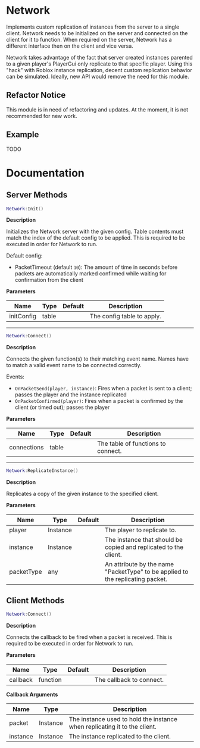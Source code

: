 # Network
Implements custom replication of instances from the server to a single client. Network needs to be initialized on the server and connected on the client for it to function. When required on the server, Network has a different interface then on the client and vice versa.

Network takes advantage of the fact that server created instances parented to a given player's PlayerGui only replicate to that specific player. Using this "hack" with Roblox instance replication, decent custom replication behavior can be simulated. Ideally, new API would remove the need for this module.

## Refactor Notice

This module is in need of refactoring and updates. At the moment, it is not recommended for new work.

## Example

TODO

# Documentation

## Server Methods

```lua
Network:Init()
```

**Description**

Initializes the Network server with the given config. Table contents must match the index of the default config to be applied. This is required to be executed in order for Network to run.

Default config:
- PacketTimeout (default `10`): The amount of time in seconds before packets are automatically marked confirmed while waiting for confirmation from the client

**Parameters**

| Name | Type | Default | Description |
| --- | --- | --- | --- |
| initConfig | table | | The config table to apply. |

---

```lua
Network:Connect()
```

**Description**

Connects the given function(s) to their matching event name. Names have to match a valid event name to be connected correctly.

Events:
- `OnPacketSend(player, instance)`: Fires when a packet is sent to a client; passes the player and the instance replicated
- `OnPacketConfirmed(player)`: Fires when a packet is confirmed by the client (or timed out); passes the player

**Parameters**

| Name | Type | Default | Description |
| --- | --- | --- | --- |
| connections | table | | The table of functions to connect. |

---

```lua
Network:ReplicateInstance()
```

**Description**

Replicates a copy of the given instance to the specified client.

**Parameters**

| Name | Type | Default | Description |
| --- | --- | --- | --- |
| player | Instance | | The player to replicate to. |
| instance | Instance | | The instance that should be copied and replicated to the client. |
| packetType | any | | An attribute by the name "PacketType" to be applied to the replicating packet. |

## Client Methods

```lua
Network:Connect()
```

**Description**

Connects the callback to be fired when a packet is received. This is required to be executed in order for Network to run.

**Parameters**

| Name | Type | Default | Description |
| --- | --- | --- | --- |
| callback | function | | The callback to connect. |

**Callback Arguments**

| Name | Type | Description |
| --- | --- | --- |
| packet | Instance | The instance used to hold the instance when replicating it to the client. |
| instance | Instance | The instance replicated to the client. |